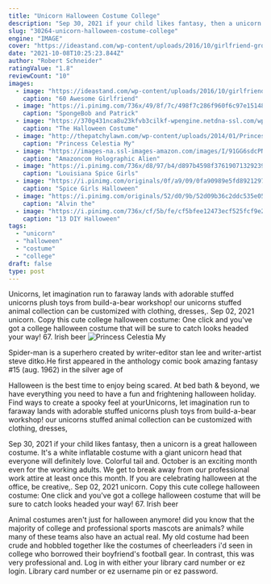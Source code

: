 ```yaml
---
title: "Unicorn Halloween Costume College"
description: "Sep 30, 2021 if your child likes fantasy, then a unicorn is a great halloween costume. It's a white inflatable costume with a giant unicorn head that everyone will definitely love. Colorful tail and"
slug: "30264-unicorn-halloween-costume-college"
engine: "IMAGE"
cover: "https://ideastand.com/wp-content/uploads/2016/10/girlfriend-group-costume/66-girlfriend-group-costume-ideas-2.jpg"
date: "2021-10-08T10:25:23.844Z"
author: "Robert Schneider"
ratingValue: "1.8"
reviewCount: "10"
images:
  - image: "https://ideastand.com/wp-content/uploads/2016/10/girlfriend-group-costume/66-girlfriend-group-costume-ideas-2.jpg"
    caption: "60 Awesome Girlfriend"
  - image: "https://i.pinimg.com/736x/49/8f/7c/498f7c286f960f6c97e15148ccb3f161.jpg"
    caption: "SpongeBob and Patrick"
  - image: "https://370g431nca8u23kfvb3cilkf-wpengine.netdna-ssl.com/wp-content/uploads/2015/11/12195880_1094055997285716_4796326813106647154_n-480x640.jpg"
    caption: "The Halloween Costume"
  - image: "http://thepatchylawn.com/wp-content/uploads/2014/01/Princess-Celestia-Costume-Halloween.jpg"
    caption: "Princess Celestia My"
  - image: "https://images-na.ssl-images-amazon.com/images/I/91GG6sdcPNL._SL1500_.jpg"
    caption: "Amazoncom Holographic Alien"
  - image: "https://i.pinimg.com/736x/d8/97/b4/d897b4598f37619071329239256de331--group-costumes-diy-costumes.jpg"
    caption: "Louisiana Spice Girls"
  - image: "https://i.pinimg.com/originals/0f/a9/09/0fa90989e5fd8921297285f8fd2d31b1.jpg"
    caption: "Spice Girls Halloween"
  - image: "https://i.pinimg.com/originals/52/d0/9b/52d09b36c2ddc535e059083a71ecc0e0.jpg"
    caption: "Alvin the"
  - image: "https://i.pinimg.com/736x/cf/5b/fe/cf5bfee12473ecf525fcf9e24bee71d2--diy-scarecrow-costume-diy-halloween.jpg"
    caption: "13 DIY Halloween"
tags:
  - "unicorn"
  - "halloween"
  - "costume"
  - "college"
draft: false
type: post
---
```


Unicorns, let imagination run to faraway lands with adorable stuffed unicorns plush toys from build-a-bear workshop! our unicorns stuffed animal collection can be customized with clothing, dresses,. Sep 02, 2021 unicorn. Copy this cute college halloween costume:  One click and you've got a college halloween costume that will be sure to catch looks headed your way! 67. Irish beer
![Princess Celestia My](http://thepatchylawn.com/wp-content/uploads/2014/01/Princess-Celestia-Costume-Halloween.jpg "Princess Celestia My")

Spider-man is a superhero created by writer-editor stan lee and writer-artist steve ditko.He first appeared in the anthology comic book amazing fantasy #15 (aug. 1962) in the silver age of
<!--inArticleAds-->

<!--galleryOne-->

Halloween is the best time to enjoy being scared. At bed bath & beyond, we have everything you need to have a fun and frightening halloween holiday. Find ways to create a spooky feel at yourUnicorns, let imagination run to faraway lands with adorable stuffed unicorns plush toys from build-a-bear workshop! our unicorns stuffed animal collection can be customized with clothing, dresses,
<!--inArticleAds-->

<!--galleryTwo-->

Sep 30, 2021 if your child likes fantasy, then a unicorn is a great halloween costume. It's a white inflatable costume with a giant unicorn head that everyone will definitely love. Colorful tail and. October is an exciting month even for the working adults. We get to break away from our professional work attire at least once this month. If you are celebrating halloween at the office, be creative,. Sep 02, 2021 unicorn. Copy this cute college halloween costume:  One click and you've got a college halloween costume that will be sure to catch looks headed your way! 67. Irish beer
<!--galleryThree-->

Animal costumes aren't just for halloween anymore! did you know that the majority of college and professional sports mascots are animals? while many of these teams also have an actual real. My old costume had been crude and hobbled together like the costumes of cheerleaders i'd seen in college who borrowed their boyfriend's football gear. In contrast, this was very professional and. Log in with either your library card number or ez login. Library card number or ez username pin or ez password.